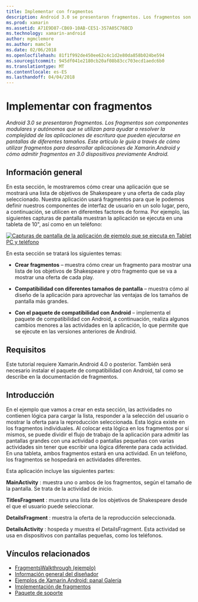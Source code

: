 ```yaml
---
title: Implementar con fragmentos
description: Android 3.0 se presentaron fragmentos. Los fragmentos son componentes modulares y autónomos que se utilizan para ayudar a resolver la complejidad de las aplicaciones de escritura que pueden ejecutarse en pantallas de diferentes tamaños. Este artículo le guía a través de cómo utilizar fragmentos para desarrollar aplicaciones de Xamarin.Android y cómo admitir fragmentos en 3.0 dispositivos previamente Android.
ms.prod: xamarin
ms.assetid: A71E9D87-CB69-10AB-CE51-357A05C76BCD
ms.technology: xamarin-android
author: mgmclemore
ms.author: mamcle
ms.date: 02/06/2018
ms.openlocfilehash: 81f1f992de450ee62c4c1d2e80da858b024be594
ms.sourcegitcommit: 945df041e2180cb20af08b83cc703ecd1aedc6b0
ms.translationtype: MT
ms.contentlocale: es-ES
ms.lasthandoff: 04/04/2018
---
```

# <a name="implementing-with-fragments"></a>Implementar con fragmentos

_Android 3.0 se presentaron fragmentos. Los fragmentos son componentes modulares y autónomos que se utilizan para ayudar a resolver la complejidad de las aplicaciones de escritura que pueden ejecutarse en pantallas de diferentes tamaños. Este artículo le guía a través de cómo utilizar fragmentos para desarrollar aplicaciones de Xamarin.Android y cómo admitir fragmentos en 3.0 dispositivos previamente Android._


## <a name="overview"></a>Información general

En esta sección, le mostraremos cómo crear una aplicación que se mostrará una lista de objetivos de Shakespeare y una oferta de cada play seleccionado. Nuestra aplicación usará fragmentos para que le podemos definir nuestros componentes de interfaz de usuario en un solo lugar, pero, a continuación, se utilicen en diferentes factores de forma. Por ejemplo, las siguientes capturas de pantalla muestran la aplicación se ejecuta en una tableta de 10", así como en un teléfono:

[![Capturas de pantalla de la aplicación de ejemplo que se ejecuta en Tablet PC y teléfono](images/intro-screenshot-sml.png)](images/intro-screenshot.png#lightbox)

En esta sección se tratará los siguientes temas:

- **Crear fragmentos** &ndash; muestra cómo crear un fragmento para mostrar una lista de los objetivos de Shakespeare y otro fragmento que se va a mostrar una oferta de cada play.

- **Compatibilidad con diferentes tamaños de pantalla** &ndash; muestra cómo al diseño de la aplicación para aprovechar las ventajas de los tamaños de pantalla más grandes.

- **Con el paquete de compatibilidad con Android** &ndash; implementa el paquete de compatibilidad con Android, a continuación, realiza algunos cambios menores a las actividades en la aplicación, lo que permite que se ejecute en las versiones anteriores de Android.


## <a name="requirements"></a>Requisitos

Este tutorial requiere Xamarin.Android 4.0 o posterior. También será necesario instalar el paquete de compatibilidad con Android, tal como se describe en la documentación de fragmentos.


## <a name="introduction"></a>Introducción

En el ejemplo que vamos a crear en esta sección, las actividades no contienen lógica para cargar la lista, responder a la selección del usuario o mostrar la oferta para la reproducción seleccionada. Esta lógica existe en los fragmentos individuales.
Al colocar esta lógica en los fragmentos por sí mismos, se puede dividir el flujo de trabajo de la aplicación para admitir las pantallas grandes con una actividad o pantallas pequeñas con varias actividades sin tener que escribir una lógica diferente para cada actividad. En una tableta, ambos fragmentos estará en una actividad. En un teléfono, los fragmentos se hospedará en actividades diferentes.

Esta aplicación incluye las siguientes partes:

 **MainActivity** : muestra uno o ambos de los fragmentos, según el tamaño de la pantalla. Se trata de la actividad de inicio.

 **TitlesFragment** : muestra una lista de los objetivos de Shakespeare desde el que el usuario puede seleccionar.

 **DetailsFragment** : muestra la oferta de la reproducción seleccionada.

 **DetailsActivity** : hospeda y muestra el DetailsFragment.
Esta actividad se usa en dispositivos con pantallas pequeñas, como los teléfonos.



## <a name="related-links"></a>Vínculos relacionados

- [FragmentsWalkthrough (ejemplo)](https://developer.xamarin.com/samples/monodroid/FragmentsWalkthrough/)
- [Información general del diseñador](~/android/user-interface/android-designer/index.md)
- [Ejemplos de Xamarin.Android: panal Galería](https://developer.xamarin.com/samples/HoneycombGallery/)
- [Implementación de fragmentos](http://developer.android.com/guide/topics/fundamentals/fragments.html)
- [Paquete de soporte](http://developer.android.com/sdk/compatibility-library.html)
